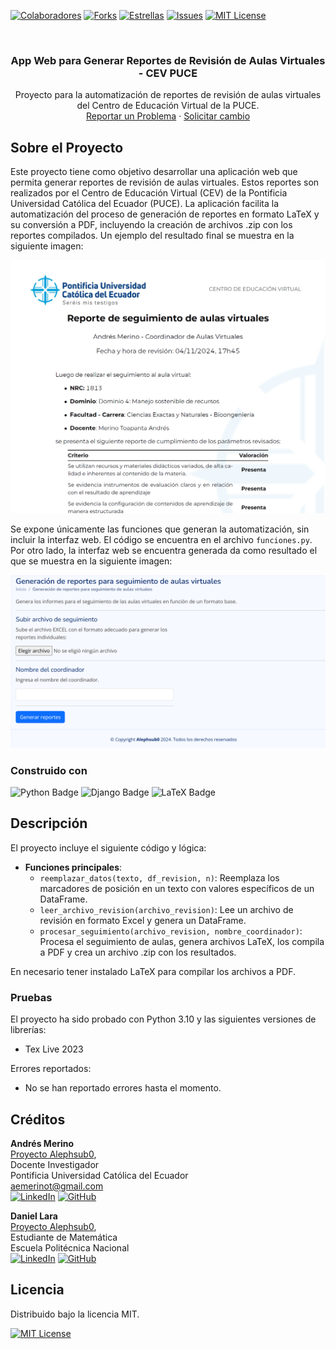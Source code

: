 <!-- PROJECT SHIELDS -->
[![Colaboradores][contributors-shield]][contributors-url]
[![Forks][forks-shield]][forks-url]
[![Estrellas][stars-shield]][stars-url]
[![Issues][issues-shield]][issues-url]
[![MIT License][license-shield]][license-url]

<!-- PROJECT LOGO -->
<br />
<div align="center">

<h3 align="center">App Web para Generar Reportes de Revisión de Aulas Virtuales - CEV PUCE</h3>
  <p align="center">
    Proyecto para la automatización de reportes de revisión de aulas virtuales del Centro de Educación Virtual de la PUCE.
    <br />
    <a href="https://github.com/alephsub0/ReportesCEV/issues">Reportar un Problema</a>
    ·
    <a href="https://github.com/alephsub0/ReportesCEV/issues">Solicitar cambio</a>
  </p>
</div>

## Sobre el Proyecto

Este proyecto tiene como objetivo desarrollar una aplicación web que permita generar reportes de revisión de aulas virtuales. Estos reportes son realizados por el Centro de Educación Virtual (CEV) de la Pontificia Universidad Católica del Ecuador (PUCE). La aplicación facilita la automatización del proceso de generación de reportes en formato LaTeX y su conversión a PDF, incluyendo la creación de archivos .zip con los reportes compilados. Un ejemplo del resultado final se muestra en la siguiente imagen:

![Ejemplo de Reporte](imagenes/EjemploReporte.png)

Se expone únicamente las funciones que generan la automatización, sin incluir la interfaz web. El código se encuentra en el archivo `funciones.py`. Por otro lado, la interfaz web se encuentra generada da como resultado el que se muestra en la siguiente imagen:

![Interfaz Web](imagenes/EjemploInterfaz.png)

### Construido con

![Python Badge](https://img.shields.io/badge/Python-3776AB?logo=python&logoColor=fff&style=for-the-badge) ![Django Badge](https://img.shields.io/badge/Django-092E20?logo=django&logoColor=white&style=for-the-badge) ![LaTeX Badge](https://img.shields.io/badge/LaTeX-008080?logo=latex&logoColor=fff&style=for-the-badge)

## Descripción

El proyecto incluye el siguiente código y lógica:
- **Funciones principales**:
  - `reemplazar_datos(texto, df_revision, n)`: Reemplaza los marcadores de posición en un texto con valores específicos de un DataFrame.
  - `leer_archivo_revision(archivo_revision)`: Lee un archivo de revisión en formato Excel y genera un DataFrame.
  - `procesar_seguimiento(archivo_revision, nombre_coordinador)`: Procesa el seguimiento de aulas, genera archivos LaTeX, los compila a PDF y crea un archivo .zip con los resultados.

En necesario tener instalado LaTeX para compilar los archivos a PDF.

### Pruebas

El proyecto ha sido probado con Python 3.10 y las siguientes versiones de librerías:
- Tex Live 2023

Errores reportados:
- No se han reportado errores hasta el momento.

## Créditos

**Andrés Merino**\
[Proyecto Alephsub0](https://www.alephsub0.org/about/),\
Docente Investigador\
Pontificia Universidad Católica del Ecuador\
aemerinot@gmail.com\
[![LinkedIn][linkedin-shield]][linkedin-url-aemt]
[![GitHub][github-shield]][github-url-aemt]

**Daniel Lara**\
[Proyecto Alephsub0](https://www.alephsub0.org/about/),\
Estudiante de Matemática\
Escuela Politécnica Nacional\
[![LinkedIn][linkedin-shield]][linkedin-url-dl]
[![GitHub][github-shield]][github-url-dl]

## Licencia

Distribuido bajo la licencia MIT. 

[![MIT License][license-shield]][license-url]

<!-- MARKDOWN LINKS & IMAGES -->
[contributors-shield]: https://img.shields.io/github/contributors/alephsub0/ReportesCEV.svg?style=for-the-badge
[contributors-url]: https://github.com/alephsub0/ReportesCEV/graphs/contributors
[forks-shield]: https://img.shields.io/github/forks/alephsub0/ReportesCEV.svg?style=for-the-badge
[forks-url]: https://github.com/alephsub0/ReportesCEV/forks
[stars-shield]: https://img.shields.io/github/stars/alephsub0/ReportesCEV?style=for-the-badge
[stars-url]: https://github.com/alephsub0/ReportesCEV/stargazers
[issues-shield]: https://img.shields.io/github/issues/alephsub0/ReportesCEV.svg?style=for-the-badge
[issues-url]: https://github.com/alephsub0/ReportesCEV/issues
[license-shield]: https://img.shields.io/github/license/alephsub0/ReportesCEV.svg?style=for-the-badge
[license-url]: https://es.wikipedia.org/wiki/Licencia_MIT
[linkedin-shield]: https://img.shields.io/badge/linkedin-%230077B5.svg?style=for-the-badge&logo=linkedin&logoColor=white
[linkedin-url-aemt]: https://www.linkedin.com/in/andrés-merino-010a9b12b/
[linkedin-url-dl]: https://www.linkedin.com/in/mat-daniel-lara/
[github-shield]: https://img.shields.io/badge/github-%23121011.svg?style=for-the-badge&logo=github&logoColor=white
[github-url-aemt]: https://github.com/andres-merino
[github-url-dl]: https://github.com/daniel-lara-ec
